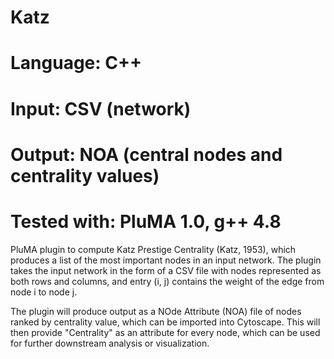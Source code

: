 # Katz
# Language: C++
# Input: CSV (network)
# Output: NOA (central nodes and centrality values)
# Tested with: PluMA 1.0, g++ 4.8

PluMA plugin to compute Katz Prestige Centrality (Katz, 1953), which produces
a list of the most important nodes in an input network.  The plugin takes
the input network in the form of a CSV file with nodes represented as both rows
and columns, and entry (i, j) contains the weight of the edge from node i to node j.

The plugin will produce output as a NOde Attribute (NOA) file of nodes ranked
by centrality value, which can be imported into Cytoscape.  This will then
provide "Centrality" as an attribute for every node, which can be used for further
downstream analysis or visualization.
